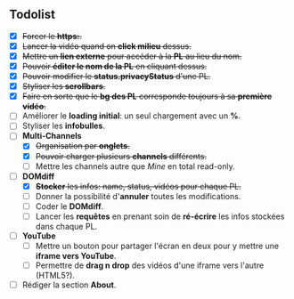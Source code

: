 Todolist
--------

- [X] <s>Forcer le **https:**.</s>
- [X] <s>Lancer la vidéo quand on **click milieu** dessus.</s>
- [X] <s>Mettre un **lien externe** pour accéder à la **PL** au lieu du nom.</s>
- [X] <s>Pouvoir **éditer le nom de la PL** en cliquant dessus.</s>
- [X] <s>Pouvoir modifier le **status.privacyStatus** d'une PL.</s>
- [X] <s>Styliser les **scrollbars**.</s>
- [X] <s>Faire en sorte que le **bg des PL** corresponde toujours à sa **première vidéo**.</s>
- [ ] Améliorer le **loading initial**: un seul chargement avec un **%**.
- [ ] Styliser les **infobulles**.
- [ ] **Multi-Channels**
  - [X] <s>Organisation par **onglets**.</s>
  - [X] <s>Pouvoir charger plusieurs **channels** différents.</s>
  - [ ] Mettre les channels autre que _Mine_ en total read-only.
- [ ] **DOMdiff**
  - [X] <s>**Stocker** les infos: name, status, vidéos pour chaque PL.</s>
  - [ ] Donner la possibilité d'**annuler** toutes les modifications.
  - [ ] Coder le **DOMdiff**.
  - [ ] Lancer les **requêtes** en prenant soin de **ré-écrire** les infos stockées dans chaque PL.
- [ ] **YouTube**
  - [ ] Mettre un bouton pour partager l'écran en deux pour y mettre une **iframe vers YouTube**.
  - [ ] Permettre de **drag n drop** des vidéos d'une iframe vers l'autre (HTML5?).
- [ ] Rédiger la section **About**.
